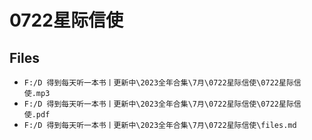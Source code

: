 # 0722星际信使

## Files

- `F:/D 得到每天听一本书丨更新中\2023全年合集\7月\0722星际信使\0722星际信使.mp3`
- `F:/D 得到每天听一本书丨更新中\2023全年合集\7月\0722星际信使\0722星际信使.pdf`
- `F:/D 得到每天听一本书丨更新中\2023全年合集\7月\0722星际信使\files.md`
